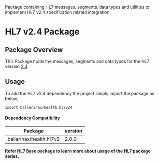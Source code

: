 Package containing HL7 messages, segments, data types and utilities to implement HL7 v2.4 specification related
integration

# HL7 v2.4 Package

## Package Overview

This Package holds the messages, segments and data types for the HL7 version [2.4](https://www.hl7.org/implement/standards/product_brief.cfm?product_id=142).

## Usage

To add the HL7 v2.4 dependency the project simply import the package as below,
```ballerina
import ballerinax/health.hl7v24
```

#### Dependency Compatibility

| Package                       | version |
|-------------------------------|---------|
| ballerinax/health.hl7v2       | 2.0.0   |

**Refer [HL7 Base package](https://central.ballerina.io/ballerinax/health.hl7v2) to learn more about usage of
the HL7 package series.**
